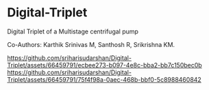 # Digital-Triplet

Digital Triplet of a Multistage centrifugal pump

Co-Authors: Karthik Srinivas M,
             Santhosh R,
             Srikrishna KM.



https://github.com/sriharisudarshan/Digital-Triplet/assets/66459791/ecbee273-b097-4e8c-bba2-bb7c150bec0b
https://github.com/sriharisudarshan/Digital-Triplet/assets/66459791/75f4f98a-0aec-468b-bbf0-5c8988460842

